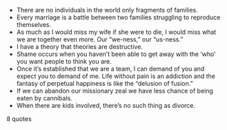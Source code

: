  - There are no individuals in the world only fragments of families.
 - Every marriage is a battle between two families struggling to reproduce themselves.
 - As much as I would miss my wife if she were to die, I would miss what we are together even more. Our “we-ness,” our “us-ness.”
 - I have a theory that theories are destructive.
 - Shame occurs when you haven’t been able to get away with the ‘who’ you want people to think you are.
 - Once it’s established that we are a team, I can demand of you and expect you to demand of me. Life without pain is an addiction and the fantasy of perpetual happiness is like the “delusion of fusion.”
 - If we can abandon our missionary zeal we have less chance of being eaten by cannibals.
 - When there are kids involved, there’s no such thing as divorce.

8 quotes